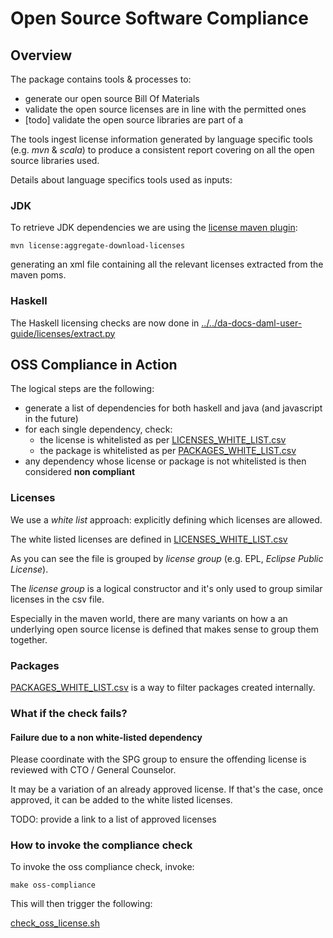 # Open Source Software Compliance

## Overview

The package contains tools & processes to:
* generate our open source Bill Of Materials
* validate the open source licenses are in line with the permitted ones
* [todo] validate the open source libraries are part of a

The tools ingest license information generated by language specific tools (e.g. *mvn* & *scala*) to produce a consistent report covering on all the open source libraries used.

Details about language specifics tools used as inputs:

### JDK

To retrieve JDK dependencies we are using the [license maven plugin](http://www.mojohaus.org/license-maven-plugin/):

`mvn license:aggregate-download-licenses`

generating an xml file containing all the relevant licenses extracted from the maven poms.

### Haskell

The Haskell licensing checks are now done in [../../da-docs-daml-user-guide/licenses/extract.py](daml-foundations/daml-tools/da-docs-daml-user-guide/licenses/extract.py)


## OSS Compliance in Action

The logical steps are the following:

* generate a list of dependencies for both haskell and java (and javascript in the future)
* for each single dependency, check:
  *  the license is whitelisted as per [LICENSES_WHITE_LIST.csv](LICENSES_WHITE_LIST.csv)
  *  the package is whitelisted as per [PACKAGES_WHITE_LIST.csv](PACKAGES_WHITE_LIST.csv)
* any dependency whose license or package is not whitelisted is then considered **non compliant**

### Licenses

We use a *white list* approach: explicitly defining which licenses are allowed.

The white listed licenses are defined in [LICENSES_WHITE_LIST.csv](LICENSES_WHITE_LIST.csv)

As you can see the file is grouped by *license group* (e.g. EPL, *Eclipse Public License*).

The *license group* is a logical constructor and it's only used to group similar licenses in the csv file.

Especially in the maven world, there are many variants on how a an underlying open source license is defined that makes sense to group them together.

### Packages

[PACKAGES_WHITE_LIST.csv](PACKAGES_WHITE_LIST.csv) is a way to filter packages created internally.


### What if the check fails?

#### Failure due to a non white-listed dependency

Please coordinate with the SPG group to ensure the offending license is reviewed with CTO / General Counselor.

It may be a variation of an already approved license. If that's the case, once approved, it can be added to the white listed licenses.

TODO: provide a link to a list of approved licenses

### How to invoke the compliance check

To invoke the oss compliance check, invoke:

`make oss-compliance`

This will then trigger the following:

[check_oss_license.sh](check_oss_license.sh)
